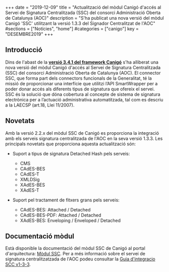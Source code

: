 +++
date        = "2019-12-09"
title       = "Actualització del mòdul Canigó d'accés al Servei de Signatura Centralitzada (SSC) del consorci Administració Oberta de Catalunya (AOC)"
description = "S'ha publicat una nova versió del mòdul Canigó 'SSC' utilitzant la versió 1.3.3 del Signador Centralitzat de l'AOC"
#sections    = ["Notícies", "home"]
#categories  = ["canigo"]
key         = "DESEMBRE2019"
+++

## Introducció

Dins de l'abast de la **[versió 3.4.1 del framework Canigó](/canigo-download-related/release-notes-canigo-34)** s'ha alliberat una nova versió del mòdul Canigó d'accés al Servei de Signatura Centralitzada (SSC) del consorci Administració Oberta de Catalunya (AOC). El connector SSC, que forma part dels connectors funcionals de la Generalitat, té la missió de proporcionar una interfície que utilitzi l’API SmartWrapper per a poder donar accés als diferents tipus de signatura que ofereix el servei. SSC és la solució que dóna cobertura al concepte de sistema de signatura electrònica per a l’actuació administrativa automatitzada, tal com es descriu a la LAECSP (art.18, Llei 11/2007).

## Novetats

Amb la versió 2.2.x del mòdul SSC de Canigó es proporciona la integració amb els serveis signatura centralitzada de l'AOC en la seva versió 1.3.3. Les principals novetats que proporciona aquesta actualització són:

* Suport a tipus de signatura Detached Hash pels serveis:
  * CMS
  * CAdES-BES
  * CAdES-T
  * XMLDSig
  * XAdES-BES
  * XAdES-T
  
* Suport pel tractament de fitxers grans pels serveis:
  * CAdES-BES: Attached / Detached
  * CAdES-BES-PDF: Attached / Detached
  * XAdES-BES: Enveloping / Enveloped / Detached

## Documentació mòdul

Està disponible la documentació del mòdul SSC de Canigó al portal d'arquitectura: [Mòdul SSC](/canigo-documentacio-versions-3x-integracio/modul-ssc/). Per a més informació sobre el servei de signatura centralitzatzada de l'AOC podeu consultar la [Guia d'integracio SCC v1-3-3](/related/canigo/documentacio/modul-ssc/guiaintegraciossc-v1-3-3.pdf "Guia Integració SSC").
